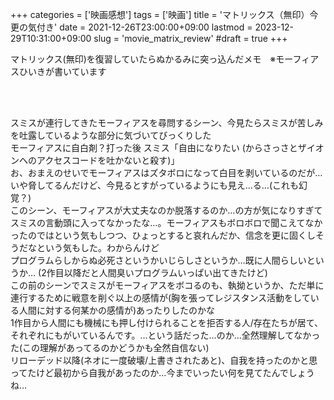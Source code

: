 +++
categories = ['映画感想']
tags = ['映画']
title = 'マトリックス（無印）今更の気付き'
date = 2021-12-26T23:00:00+09:00
lastmod = 2023-12-29T10:31:00+09:00
slug = 'movie_matrix_review'
#draft = true
+++

マトリックス(無印)を復習していたらぬかるみに突っ込んだメモ　※モーフィアスひいきが書いています
<!--more-->
<br>
<br>

スミスが連行してきたモーフィアスを尋問するシーン、今見たらスミスが苦しみを吐露しているような部分に気づいてびっくりした
<br>
モーフィアスに自白剤？打った後
スミス「自由になりたい (からさっさとザイオンへのアクセスコードを吐かないと殺す)」
<br>
お、おまえのせいでモーフィアスはズタボロになって白目を剥いているのだが…いや脅してるんだけど、今見るとすがっているようにも見え…る…(これも幻覚？)
<br>
このシーン、モーフィアスが大丈夫なのか脱落するのか…の方が気になりすぎてスミスの言動頭に入ってなかったな…。モーフィアスもボロボロで聞こえてなかったのではという気もしつつ、ひょっとすると哀れんだか、信念を更に固くしそうだなという気もした。わからんけど
<br>
プログラムらしからぬ必死さというかいじらしさというか…既に人間らしいというか…
(2作目以降だと人間臭いプログラムいっぱい出てきたけど)
<br>
この前のシーンでスミスがモーフィアスをボコるのも、執拗というか、ただ単に連行するために戦意を削ぐ以上の感情が(胸を張ってレジスタンス活動をしている人間に対する何某かの感情が)あったりしたのかな
<br>
1作目から人間にも機械にも押し付けられることを拒否する人/存在たちが居て、それぞれにもがいているんです。…という話だった…のか…全然理解してなかった(この理解があってるのかどうかも全然自信ない)
<br>
リローデッド以降(ネオに一度破壊/上書きされたあと)、自我を持ったのかと思ってたけど最初から自我があったのか…今までいったい何を見てたんでしょうね…
<br>